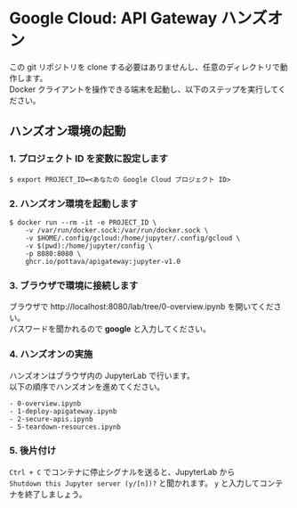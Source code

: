 # Google Cloud: API Gateway ハンズオン

この git リポジトリを clone する必要はありませんし、任意のディレクトリで動作します。  
Docker クライアントを操作できる端末を起動し、以下のステップを実行してください。

## ハンズオン環境の起動

### 1. プロジェクト ID を変数に設定します

```
$ export PROJECT_ID=<あなたの Google Cloud プロジェクト ID>
```

### 2. ハンズオン環境を起動します

```
$ docker run --rm -it -e PROJECT_ID \
    -v /var/run/docker.sock:/var/run/docker.sock \
    -v $HOME/.config/gcloud:/home/jupyter/.config/gcloud \
    -v $(pwd):/home/jupyter/config \
    -p 8080:8080 \
    ghcr.io/pottava/apigateway:jupyter-v1.0
```

### 3. ブラウザで環境に接続します

ブラウザで http://localhost:8080/lab/tree/0-overview.ipynb を開いてください。  
パスワードを聞かれるので **google** と入力してください。

### 4. ハンズオンの実施

ハンズオンはブラウザ内の JupyterLab で行います。  
以下の順序でハンズオンを進めてください。

```
- 0-overview.ipynb
- 1-deploy-apigateway.ipynb
- 2-secure-apis.ipynb
- 5-teardown-resources.ipynb
```

### 5. 後片付け

`Ctrl + C` でコンテナに停止シグナルを送ると、JupyterLab から  
`Shutdown this Jupyter server (y/[n])?` と聞かれます。 
`y` と入力してコンテナを終了しましょう。
